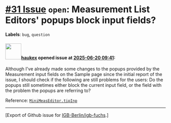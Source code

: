 # [\#31 Issue](https://github.com/IGB-Berlin/igb-fuchs/issues/31) `open`: Measurement List Editors' popups block input fields?
**Labels**: `bug`, `question`


#### <img src="https://avatars.githubusercontent.com/u/4613111?u=708742f53b26cb75f2c7a93ee7a7a53abe18ec48&v=4" width="50">[haukex](https://github.com/haukex) opened issue at [2025-06-20 09:41](https://github.com/IGB-Berlin/igb-fuchs/issues/31):

Although I've already made some changes to the popups provided by the Measurement input fields on the Sample page since the initial report of the issue, I should check if the following are still problems for the users: Do the popups still sometimes either block the current input field, or the field with the problem the popups are referring to?

Reference: [`MiniMeasEditor.tipInp`](https://github.com/IGB-Berlin/igb-fuchs/blob/7d375f11106da7836486ee650a9af57fd41aedd4/src/editors/meas-list.tsx#L41)




-------------------------------------------------------------------------------



[Export of Github issue for [IGB-Berlin/igb-fuchs](https://github.com/IGB-Berlin/igb-fuchs).]
